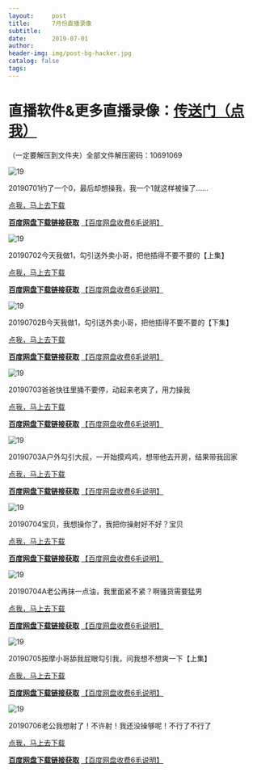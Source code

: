 ```yaml
---
layout:     post
title:      7月份直播录像
subtitle:   
date:       2019-07-01
author:     
header-img: img/post-bg-hacker.jpg
catalog: false
tags: 
---
```

直播软件&更多直播录像：[传送门（点我）](http://zhibo.chi88.online/)
===============

（一定要解压到文件夹）全部文件解压密码：10691069

![19](https://github.com/zhibobb/zhibobb.github.io/blob/master/pwa/20190701.jpg?raw=true)
  
  20190701约了一个0，最后却想操我，我一个1就这样被操了……

  [点我，马上去下载](http://nullrefer.com/?http://u20283859.ctfile.net/fs/20283859-385403761)
  
  [**百度网盘下载链接获取**](http://nullrefer.com/?http://sinaurl.cn/Ai0oNoVN)  [【百度网盘收费6毛说明】](https://zhibobb.github.io/2019/04/11/%E7%99%BE%E5%BA%A6%E7%BD%91%E7%9B%98%E8%AF%B4%E6%98%8E/)

![19](https://github.com/zhibobb/zhibobb.github.io/blob/master/pwa/20190702.jpg?raw=true)
  
  20190702今天我做1，勾引送外卖小哥，把他插得不要不要的【上集】

  [点我，马上去下载](http://nullrefer.com/?http://u20283859.ctfile.net/fs/20283859-385500530)
  
  [**百度网盘下载链接获取**](http://nullrefer.com/?http://sinaurl.cn/Ai0WaOH4)  [【百度网盘收费6毛说明】](https://zhibobb.github.io/2019/04/11/%E7%99%BE%E5%BA%A6%E7%BD%91%E7%9B%98%E8%AF%B4%E6%98%8E/)

![19](https://github.com/zhibobb/zhibobb.github.io/blob/master/pwa/20190702B.jpg?raw=true)
  
  20190702B今天我做1，勾引送外卖小哥，把他插得不要不要的【下集】

  [点我，马上去下载](http://nullrefer.com/?http://u20283859.ctfile.net/fs/20283859-385552910)
  
  [**百度网盘下载链接获取**](http://nullrefer.com/?https://www.510ka.com/details/DEAD91C7)  [【百度网盘收费6毛说明】](https://zhibobb.github.io/2019/04/11/%E7%99%BE%E5%BA%A6%E7%BD%91%E7%9B%98%E8%AF%B4%E6%98%8E/)
  
![19](https://github.com/zhibobb/zhibobb.github.io/blob/master/pwa/20190703.jpg?raw=true)
  
  20190703爸爸快往里捅不要停，动起来老爽了，用力操我

  [点我，马上去下载](http://nullrefer.com/?http://u20283859.ctfile.net/fs/20283859-385633671)
  
  [**百度网盘下载链接获取**](http://nullrefer.com/?https://www.510ka.com/details/113F1A93)  [【百度网盘收费6毛说明】](https://zhibobb.github.io/2019/04/11/%E7%99%BE%E5%BA%A6%E7%BD%91%E7%9B%98%E8%AF%B4%E6%98%8E/)
  
![19](https://github.com/zhibobb/zhibobb.github.io/blob/master/pwa/20190703A.jpg?raw=true)
  
  20190703A户外勾引大叔，一开始摸鸡鸡，想带他去开房，结果带我回家

  [点我，马上去下载](http://nullrefer.com/?http://u20283859.ctfile.net/fs/20283859-385671881)
  
  [**百度网盘下载链接获取**](http://nullrefer.com/?https://www.510ka.com/details/CD39434F)  [【百度网盘收费6毛说明】](https://zhibobb.github.io/2019/04/11/%E7%99%BE%E5%BA%A6%E7%BD%91%E7%9B%98%E8%AF%B4%E6%98%8E/)
  
![19](https://github.com/zhibobb/zhibobb.github.io/blob/master/pwa/20190704.jpg?raw=true)
  
  20190704宝贝，我想操你了，我把你操射好不好？宝贝

  [点我，马上去下载](http://nullrefer.com/?http://u20283859.ctfile.net/fs/20283859-385769830)
  
  [**百度网盘下载链接获取**](http://nullrefer.com/?https://www.510ka.com/details/842E5A64)  [【百度网盘收费6毛说明】](https://zhibobb.github.io/2019/04/11/%E7%99%BE%E5%BA%A6%E7%BD%91%E7%9B%98%E8%AF%B4%E6%98%8E/)
  
![19](https://github.com/zhibobb/zhibobb.github.io/blob/master/pwa/20190704A.jpg?raw=true)
  
  20190704A老公再抹一点油，我里面紧不紧？啊骚货需要猛男

  [点我，马上去下载](http://nullrefer.com/?http://u20283859.ctfile.net/fs/20283859-385833941)
  
  [**百度网盘下载链接获取**](http://nullrefer.com/?https://www.510ka.com/details/943B1BD5)  [【百度网盘收费6毛说明】](https://zhibobb.github.io/2019/04/11/%E7%99%BE%E5%BA%A6%E7%BD%91%E7%9B%98%E8%AF%B4%E6%98%8E/)
  
![19](https://github.com/zhibobb/zhibobb.github.io/blob/master/pwa/20190705.jpg?raw=true)
  
  20190705按摩小哥舔我屁眼勾引我，问我想不想爽一下【上集】

  [点我，马上去下载](http://nullrefer.com/?http://u20283859.ctfile.net/fs/20283859-385993245)
  
  [**百度网盘下载链接获取**](http://nullrefer.com/?https://www.510ka.com/details/37EC53B1)  [【百度网盘收费6毛说明】](https://zhibobb.github.io/2019/04/11/%E7%99%BE%E5%BA%A6%E7%BD%91%E7%9B%98%E8%AF%B4%E6%98%8E/)
  
![19](https://github.com/zhibobb/zhibobb.github.io/blob/master/pwa/20190706.jpg?raw=true)
  
  20190706老公我想射了！不许射！我还没操够呢！不行了不行了

  [点我，马上去下载](http://nullrefer.com/?https://www.567pan.com/file-255717.html)
  
  [**百度网盘下载链接获取**](http://nullrefer.com/?https://www.510ka.com/details/D92D22BB)  [【百度网盘收费6毛说明】](https://zhibobb.github.io/2019/04/11/%E7%99%BE%E5%BA%A6%E7%BD%91%E7%9B%98%E8%AF%B4%E6%98%8E/)

